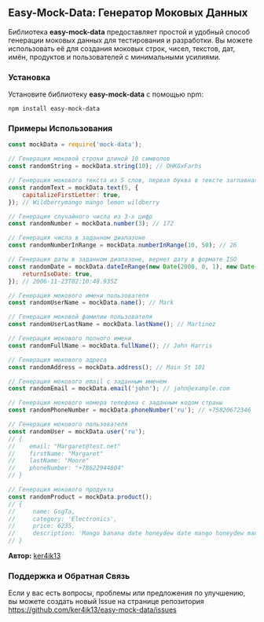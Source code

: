 ## Easy-Mock-Data: Генератор Моковых Данных

Библиотека **easy-mock-data** предоставляет простой и удобный способ генерации моковых данных для тестирования и разработки. Вы можете использовать её для создания моковых строк, чисел, текстов, дат, имён, продуктов и пользователей с минимальными усилиями.

### Установка

Установите библиотеку **easy-mock-data** с помощью npm:
```
npm install easy-mock-data
```

### Примеры Использования

```javascript
const mockData = require('mock-data');

// Генерация моковой строки длиной 10 символов
const randomString = mockData.string(10); // OHKGxFarhs

// Генерация мокового текста из 5 слов, первая буква в тексте заглавная
const randomText = mockData.text(5, {
    capitalizeFirstLetter: true,
}); // Wildberrymango mango lemon wildberry

// Генерация случайного числа из 3-х цифр
const randomNumber = mockData.number(3); // 172

// Генерация числа в заданном диапазоне
const randomNumberInRange = mockData.numberInRange(10, 50); // 26

// Генерация даты в заданном диапазоне, вернет дату в формате ISO
const randomDate = mockData.dateInRange(new Date(2000, 0, 1), new Date(), {
    returnIsoDate: true,
}); // 2006-11-23T02:10:48.935Z

// Генерация мокового имени пользователя
const randomUserName = mockData.name(); // Mark

// Генерация моковой фамилии пользователя
const randomUserLastName = mockData.lastName(); // Martinez

// Генерация мокового полного имени
const randomFullName = mockData.fullName(); // John Harris

// Генерация мокового адреса
const randomAddress = mockData.address(); // Main St 101

// Генерация мокового email с заданным именем
const randomEmail = mockData.email('john'); // john@example.com

// Генерация мокового номера телефона с заданным кодом страны
const randomPhoneNumber = mockData.phoneNumber('ru'); // +75820672346

// Генерация мокового пользователя
const randomUser = mockData.user('ru');
// {
//    email: "Margaret@test.net"
//    firstName: "Margaret"
//    lastName: "Moore"
//    phoneNumber: "+78622944804"
// }

// Генерация мокового продукта
const randomProduct = mockData.product();
// {
//     name: GsgTa,
//     category: 'Electronics',
//     price: 6235,
//     description: 'Mango banana date honeydew date mango honeydew mango lemon grape mango cherry banana nectarine lemon honeydew grape date wildberry cherry'
// }
```
**Автор:** [ker4ik13](https://t.me/ker4ik13)

### Поддержка и Обратная Связь
Если у вас есть вопросы, проблемы или предложения по улучшению, вы можете создать новый Issue на странице репозитория https://github.com/ker4ik13/easy-mock-data/issues
